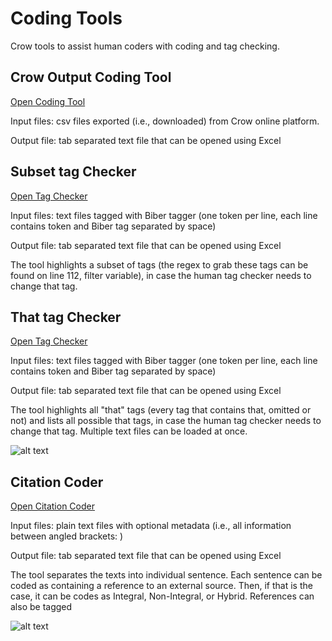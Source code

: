 # Coding Tools
Crow tools to assist human coders with coding and tag checking.

## Crow Output Coding Tool

[Open Coding Tool](http://htmlpreview.github.io/?https://github.com/writecrow/coding_tools/blob/master/Crow%20Output%20Coding%20Tool/index.html)

Input files: csv files exported (i.e., downloaded) from Crow online platform.

Output file: tab separated text file that can be opened using Excel

## Subset tag Checker

[Open Tag Checker](http://htmlpreview.github.io/?https://github.com/writecrow/coding_tools/blob/master/subset_tag_checker/index.html)

Input files: text files tagged with Biber tagger (one token per line, each line contains token and Biber tag separated by space)

Output file: tab separated text file that can be opened using Excel

The tool highlights a subset of tags (the regex to grab these tags can be found on line 112, filter variable), in case the human tag checker needs to change that tag. 

## That tag Checker
[Open Tag Checker](http://htmlpreview.github.io/?https://github.com/writecrow/coding_tools/blob/master/that_tag_checker/index.html)

Input files: text files tagged with Biber tagger (one token per line, each line contains token and Biber tag separated by space)

Output file: tab separated text file that can be opened using Excel

The tool highlights all "that" tags (every tag that contains that, omitted or not) and lists all possible that tags, in case the human tag checker needs to change that tag. Multiple text files can be loaded at once.

![alt text](https://github.com/writecrow/coding_tools/blob/master/that_tag_checker/screenshot.png)

## Citation Coder
[Open Citation Coder](http://htmlpreview.github.io/?https://github.com/writecrow/coding_tools/blob/master/citation_coder/index.html)

Input files: plain text files with optional metadata (i.e., all information between angled brackets: <metadata>)
  
Output file: tab separated text file that can be opened using Excel
  
The tool separates the texts into individual sentence. Each sentence can be coded as containing a reference to an external source. Then, if that is the case, it can be codes as Integral, Non-Integral, or Hybrid. References can also be tagged

![alt text](https://github.com/writecrow/coding_tools/blob/master/citation_coder/screenshot_citationcoder.png)

